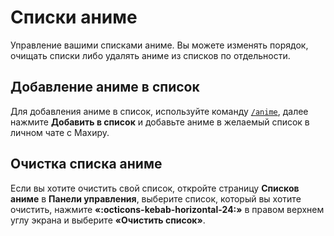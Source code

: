 # Списки аниме

Управление вашими списками аниме. Вы можете изменять порядок, очищать списки либо удалять аниме из списков по отдельности.

## Добавление аниме в список

Для добавления аниме в список, используйте команду [`/anime`](../../../commands/commands-list/common/anime.md), далее нажмите **Добавить в список** и добавьте аниме в желаемый список в личном чате с Махиру.

## Очистка списка аниме

Если вы хотите очистить свой список, откройте страницу **Списков аниме** в **Панели управления**, выберите список, который вы хотите очистить, нажмите **«:octicons-kebab-horizontal-24:»** в правом верхнем углу экрана и выберите **«Очистить список»**.